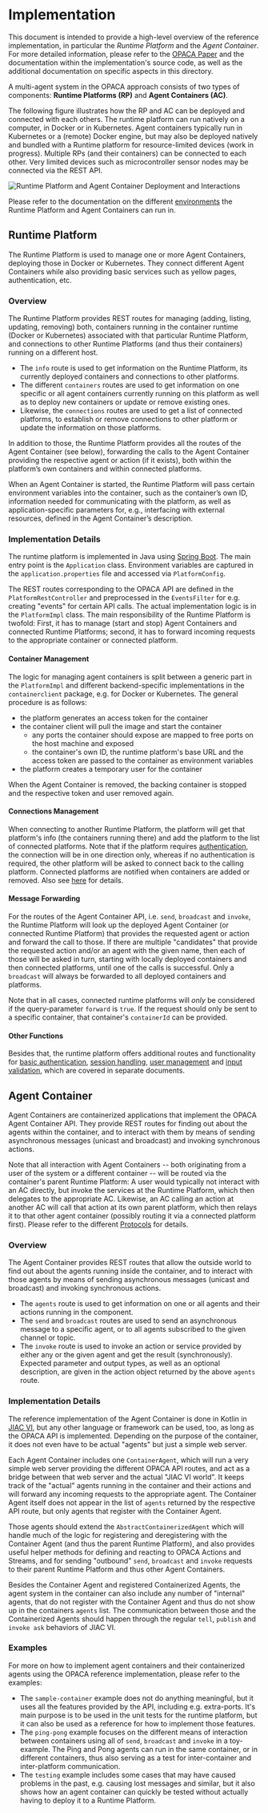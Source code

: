 # Implementation

This document is intended to provide a high-level overview of the reference implementation, in particular the *Runtime Platform* and the *Agent Container*. For more detailed information, please refer to the [OPACA Paper](https://doi.org/10.1109/ACCESS.2024.3353613) and the documentation within the implementation's source code, as well as the additional documentation on specific aspects in this directory.

A multi-agent system in the OPACA approach consists of two types of components: **Runtime Platforms (RP)** and **Agent Containers (AC)**.

The following figure illustrates how the RP and AC can be deployed and connected with each others. The runtime platform can run natively on a computer, in Docker or in Kubernetes. Agent containers typically run in Kubernetes or a (remote) Docker engine, but may also be deployed natively and bundled with a Runtime platform for resource-limited devices (work in progress). Multiple RPs (and their containers) can be connected to each other. Very limited devices such as microcontroller sensor nodes may be connected via the REST API.

![Runtime Platform and Agent Container Deployment and Interactions](img/cloud-premise.png)

Please refer to the documentation on the different [environments](environments.md) the Runtime Platform and Agent Containers can run in.


## Runtime Platform

The Runtime Platform is used to manage one or more Agent Containers, deploying those in Docker or Kubernetes. They connect different Agent Containers while also providing basic services such as yellow pages, authentication, etc.

### Overview

The Runtime Platform provides REST routes for managing (adding, listing, updating, removing) both, containers running in the container runtime (Docker or Kubernetes) associated with that particular Runtime Platform, and connections to other Runtime Platforms (and thus their containers) running on a different host.

* The `info` route is used to get information on the Runtime Platform, its currently deployed containers and connections to other platforms.
* The different `containers` routes are used to get information on one specific or all agent containers currently running on this platform as well as to deploy new containers or update or remove existing ones.
* Likewise, the `connections` routes are used to get a list of connected platforms, to establish or remove connections to other platform or update the information on those platforms.

In addition to those, the Runtime Platform provides all the routes of the Agent Container (see below), forwarding the calls to the Agent Container providing the respective agent or action (if it exists), both within the platform’s own containers and within connected platforms.

When an Agent Container is started, the Runtime Platform will pass certain environment variables into the container, such as the container’s own ID, information needed for communicating with the platform, as well as application-specific parameters for, e.g., interfacing with external resources, defined in the Agent Container’s description.

### Implementation Details

The runtime platform is implemented in Java using [Spring Boot](https://spring.io/projects/spring-boot). The main entry point is the `Application` class. Environment variables are captured in the `application.properties` file and accessed via `PlatformConfig`.

The REST routes corresponding to the OPACA API are defined in the `PlatformRestController` and preprocessed in the `EventsFilter` for e.g. creating "events" for certain API calls. The actual implementation logic is in the `PlatformImpl` class. The main responsibility of the Runtime Platform is twofold: First, it has to manage (start and stop) Agent Containers and connected Runtime Platforms; second, it has to forward incoming requests to the appropriate container or connected platform.

#### Container Management

The logic for managing agent containers is split between a generic part in the `PlatformImpl` and different backend-specific implementations in the `containerclient` package, e.g. for Docker or Kubernetes. The general procedure is as follows:

* the platform generates an access token for the container
* the container client will pull the image and start the container
  * any ports the container should expose are mapped to free ports on the host machine and exposed
  * the container's own ID, the runtime platform's base URL and the access token are passed to the container as environment variables
* the platform creates a temporary user for the container

When the Agent Container is removed, the backing container is stopped and the respective token and user removed again.

#### Connections Management

When connecting to another Runtime Platform, the platform will get that platform's info (the containers running there) and add the platform to the list of connected platforms. Note that if the platform requires [authentication](auth.md), the connection will be in one direction only, whereas if no authentication is required, the other platform will be asked to connect back to the calling platform. Connected platforms are notified when containers are added or removed. Also see [here](protocols.md) for details.

#### Message Forwarding

For the routes of the Agent Container API, i.e. `send`, `broadcast` and `invoke`, the Runtime Platform will look up the deployed Agent Container (or connected Runtime Platform) that provides the requested agent or action and forward the call to those. If there are multiple "candidates" that provide the requested action and/or an agent with the given name, then each of those will be asked in turn, starting with locally deployed containers and then connected platforms, until one of the calls is successful. Only a `broadcast` will always be forwarded to all deployed containers and platforms.

Note that in all cases, connected runtime platforms will _only_ be considered if the query-parameter `forward` is `true`. If the request should only be sent to a specific container, that container's `containerId` can be provided.

#### Other Functions

Besides that, the runtime platform offers additional routes and functionality for [basic authentication](auth.md), [session handling](session.md), [user management](user-management.md) and [input validation](validation.md), which are covered in separate documents.


## Agent Container

Agent Containers are containerized applications that implement the OPACA Agent Container API. They provide REST routes for finding out about the agents within the container, and to interact with them by means of sending asynchronous messages (unicast and broadcast) and invoking synchronous actions.

Note that all interaction with Agent Containers -- both originating from a user of the system or a different container -- will be routed via the container's parent Runtime Platform: A user would typically not interact with an AC directly, but invoke the services at the Runtime Platform, which then delegates to the appropriate AC. Likewise, an AC calling an action at another AC will call that action at its own parent platform, which then relays it to that other agent container (possibly routing it via a connected platform first). Please refer to the different [Protocols](protocols.md) for details.

### Overview

The Agent Container provides REST routes that allow the outside world to find out about the agents running inside the container, and to interact with those agents by means of sending asynchronous messages (unicast and broadcast) and invoking synchronous actions.

* The `agents` route is used to get information on one or all agents and their actions running in the component.
* The `send` and `broadcast` routes are used to send an asynchronous message to a specific agent, or to all agents subscribed to the given channel or topic.
* The `invoke` route is used to invoke an action or service provided by either any or the given agent and get the result (synchronously). Expected parameter and output types, as well as an optional description, are given in the action object returned by the above `agents` route.

### Implementation Details

The reference implementation of the Agent Container is done in Kotlin in [JIAC VI](jiac-vi.md), but any other language or framework can be used, too, as long as the OPACA API is implemented. Depending on the purpose of the container, it does not even have to be actual "agents" but just a simple web server.

Each Agent Container includes one `ContainerAgent`, which will run a very simple web server providing the different OPACA API routes, and act as a bridge between that web server and the actual "JIAC VI world". It keeps track of the "actual" agents running in the container and their actions and will forward any incoming requests to the appropriate agent. The Container Agent itself does not appear in the list of `agents` returned by the respective API route, but only agents that register with the Container Agent.

Those agents should extend the `AbstractContainerizedAgent` which will handle much of the logic for registering and deregistering with the Container Agent (and thus the parent Runtime Platform), and also provides useful helper methods for defining and reacting to OPACA Actions and Streams, and for sending "outbound" `send`, `broadcast` and `invoke` requests to their parent Runtime Platform and thus other Agent Containers.

Besides the Container Agent and registered Containerized Agents, the agent system in the container can also include any number of "internal" agents, that do not register with the Container Agent and thus do not show up in the containers `agents` list. The communication between those and the Containerized Agents should happen through the regular `tell`, `publish` and `invoke ask` behaviors of JIAC VI.

### Examples

For more on how to implement agent containers and their containerized agents using the OPACA reference implementation, please refer to the examples:

* The `sample-container` example does not do anything meaningful, but it uses all the features provided by the API, including e.g. extra-ports. It's main purpose is to be used in the unit tests for the runtime platform, but it can also be used as a reference for how to implement those features.
* The `ping-pong` example focuses on the different means of interaction between containers using all of `send`, `broadcast` and `invoke` in a toy-example. The Ping and Pong agents can run in the same container, or in different containers, thus also serving as a test for inter-container and inter-platform communication.
* The `testing` example includes some cases that may have caused problems in the past, e.g. causing lost messages and similar, but it also shows how an agent container can quickly be tested without actually having to deploy it to a Runtime Platform.
